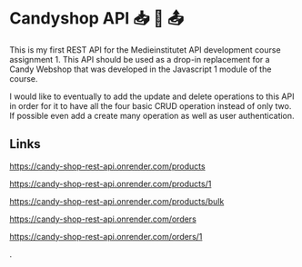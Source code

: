 # Candyshop API :inbox_tray:	 :candy:	:outbox_tray:

This is my first REST API for the Medieinstitutet API development course assignment 1. This API should be used as a drop-in replacement for a Candy Webshop that was developed in the Javascript 1 module of the course. 

I would like to eventually to add the update and delete operations to this API in order for it to have all the four basic CRUD operation instead of only two. If possible even add a create many operation as well as user authentication.  

## Links

https://candy-shop-rest-api.onrender.com/products

https://candy-shop-rest-api.onrender.com/products/1

https://candy-shop-rest-api.onrender.com/products/bulk

https://candy-shop-rest-api.onrender.com/orders

https://candy-shop-rest-api.onrender.com/orders/1

.

